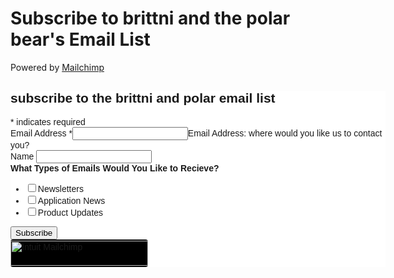 # Subscribe to brittni and the polar bear's Email List

Powered by [Mailchimp](https://mailchimp.com/)

<div id="mc_embed_shell">
      <link href="//cdn-images.mailchimp.com/embedcode/classic-061523.css" rel="stylesheet" type="text/css">
  <style type="text/css">
        #mc_embed_signup{background:#fff; false;clear:left; font:14px Helvetica,Arial,sans-serif; width: 600px;}
        /* Add your own Mailchimp form style overrides in your site stylesheet or in this style block.
           We recommend moving this block and the preceding CSS link to the HEAD of your HTML file. */
</style>
<div id="mc_embed_signup">
    <form action="https://linktr.us21.list-manage.com/subscribe/post?u=2c3fd4c38f742d500b2c8ae76&amp;id=4547f23077&amp;f_id=0066eee6f0" method="post" id="mc-embedded-subscribe-form" name="mc-embedded-subscribe-form" class="validate" target="_blank">
        <div id="mc_embed_signup_scroll"><h2>subscribe to the brittni and polar email list</h2>
            <div class="indicates-required"><span class="asterisk">*</span> indicates required</div>
            <div class="mc-field-group"><label for="mce-EMAIL">Email Address <span class="asterisk">*</span></label><input type="email" name="EMAIL" class="required email" id="mce-EMAIL" required="" value=""><span id="mce-EMAIL-HELPERTEXT" class="helper_text">Email Address: where would you like us to contact you?</span></div><div class="mc-field-group"><label for="mce-NAME">Name </label><input type="text" name="NAME" class=" text" id="mce-NAME" value=""></div><div class="mc-field-group input-group"><strong>What Types of Emails Would You Like to Recieve? </strong><ul><li><input type="checkbox" name="group[2037][1]" id="mce-group[2037]-2037-0" value=""><label for="mce-group[2037]-2037-0">Newsletters</label></li><li><input type="checkbox" name="group[2037][2]" id="mce-group[2037]-2037-1" value=""><label for="mce-group[2037]-2037-1">Application News</label></li><li><input type="checkbox" name="group[2037][4]" id="mce-group[2037]-2037-2" value=""><label for="mce-group[2037]-2037-2">Product Updates</label></li></ul></div>
        <div id="mce-responses" class="clear foot">
            <div class="response" id="mce-error-response" style="display: none;"></div>
            <div class="response" id="mce-success-response" style="display: none;"></div>
        </div>
    <div aria-hidden="true" style="position: absolute; left: -5000px;">
        /* real people should not fill this in and expect good things - do not remove this or risk form bot signups */
        <input type="text" name="b_2c3fd4c38f742d500b2c8ae76_4547f23077" tabindex="-1" value="">
    </div>
        <div class="optionalParent">
            <div class="clear foot">
                <input type="submit" name="subscribe" id="mc-embedded-subscribe" class="button" value="Subscribe">
                <p style="margin: 0px auto;"><a href="http://eepurl.com/iGEnc6" title="Mailchimp - email marketing made easy and fun"><span style="display: inline-block; background-color: black; border-radius: 4px;"><img class="refferal_badge" src="https://digitalasset.intuit.com/render/content/dam/intuit/mc-fe/en_us/images/intuit-mc-rewards-text-light.svg" alt="Intuit Mailchimp" style="width: 220px; height: 40px; display: flex; padding: 2px 0px; justify-content: center; align-items: center;"></span></a></p>
            </div>
        </div>
    </div>
</form>
</div>
<script type="text/javascript" src="//s3.amazonaws.com/downloads.mailchimp.com/js/mc-validate.js"></script><script type="text/javascript">(function($) {window.fnames = new Array(); window.ftypes = new Array();fnames[0]='EMAIL';ftypes[0]='email';fnames[1]='NAME';ftypes[1]='text';}(jQuery));var $mcj = jQuery.noConflict(true);</script></div>

